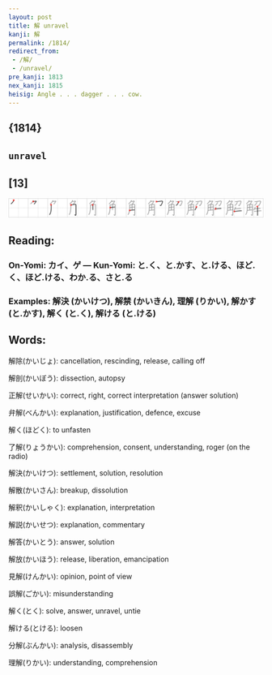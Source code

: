 ```yaml
---
layout: post
title: 解 unravel
kanji: 解
permalink: /1814/
redirect_from:
 - /解/
 - /unravel/
pre_kanji: 1813
nex_kanji: 1815
heisig: Angle . . . dagger . . . cow.
---
```


## {1814}

## `unravel`

## [13]

<div class="stroke"><img src="../images/E8A7A3.png" /></div>

## Reading:

### On-Yomi: カイ、ゲ &mdash; Kun-Yomi: と.く、と.かす、と.ける、ほど.く、ほど.ける、わか.る、さと.る

### Examples: 解決 (かいけつ), 解禁 (かいきん), 理解 (りかい), 解かす (と.かす), 解く (と.く), 解ける (と.ける)

## Words:

解除(かいじょ): cancellation, rescinding, release, calling off

解剖(かいぼう): dissection, autopsy

正解(せいかい): correct, right, correct interpretation (answer solution)

弁解(べんかい): explanation, justification, defence, excuse

解く(ほどく): to unfasten

了解(りょうかい): comprehension, consent, understanding, roger (on the radio)

解決(かいけつ): settlement, solution, resolution

解散(かいさん): breakup, dissolution

解釈(かいしゃく): explanation, interpretation

解説(かいせつ): explanation, commentary

解答(かいとう): answer, solution

解放(かいほう): release, liberation, emancipation

見解(けんかい): opinion, point of view

誤解(ごかい): misunderstanding

解く(とく): solve, answer, unravel, untie

解ける(とける): loosen

分解(ぶんかい): analysis, disassembly

理解(りかい): understanding, comprehension

